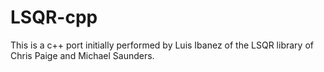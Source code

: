 # LSQR-cpp
This is a c++ port initially performed by Luis Ibanez of the LSQR library of Chris Paige and Michael Saunders.
